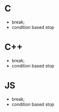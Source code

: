 # C
- break;
- condition based stop
# C++
- break;
- condition based stop
# JS
- break;
- condition based stop